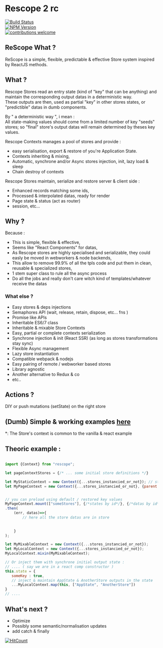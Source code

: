 # Rescope 2 rc

[![Build Status](https://travis-ci.org/CaipiLabs/rescope.svg?branch=master)](https://travis-ci.org/CaipiLabs/Caipi)<br>
[![NPM Version](https://badge.fury.io/js/rescope.svg?style=flat)](https://npmjs.org/package/rescope)<br>
[![contributions welcome](https://img.shields.io/badge/contributions-welcome-brightgreen.svg?style=flat)](#)


## ReScope What ?

ReScope is a simple, flexible, predictable \& effective Store system inspired by ReactJS methods.

## What ?

Rescope Stores read an entry state (kind of "key" that can be anything) and maintain the corresponding output datas in a deterministic way.<br>
These outputs are then, used as partial "key" in other stores states, or "predictible" datas in dumb components.<br>

By " a deterministic way ", i mean : <br/>
All state-making values should come from a limited number of key "seeds" stores; so "final" store's output datas will remain determined by theses key values.

Rescope Contexts manages a pool of stores and provide :
- easy serialisation, export & restore of you're Application State.
- Contexts inheriting & mixing,
- Automatic, synchrone and/or Async stores injection, init, lazy load & sleep
- Chain destroy of contexts

Rescope Stores maintain, serialize and restore server & client side :
- Enhanced records matching some ids,
- Processed & interpolated datas, ready for render
- Page state & status (act as router)
- session, etc... 

## Why ?

Because :

- This is simple, flexible & effective,
- Seems like "React Components" for datas,
- As Rescope stores are highly specialised and serializable, they could easly be moved in webworkers & node backends,
- This allow to remove 99.9% of all the tpls code and put them in clean, reusable & specialized stores, 
- 1 stem super class to rule all the async process
- Do all the jobs and really don't care witch kind of templates/whatever receive the datas
 
### What else ?

- Easy stores & deps injections
- Semaphores API (wait, release, retain, dispose, etc... fns )
- Promise like APIs
- Inheritable ES6/7 class
- Inheritable & mixable Store Contexts
- Easy, partial or complete contexts serialization
- Synchrone injection & init (React SSR) (as long as stores transformations stay sync)
- Flexible Async management
- Lazy store instantiation
- Compatible webpack & nodejs
- Easy pairing of remote / webworker based stores
- Library agnostic
- Another alternative to Redux & co
- etc..

## Actions ?

DIY or push mutations (setState) on the right store

## (Dumb) Simple \& working examples [here](src/example) 

\*: The Store's context is common to the vanilla & react example

## Theoric example :

``` jsx

import {Context} from "rescope";

let pageContextStores = {/* ... some initial store definitions */}

let MyStaticContext = new Context({...stores_instancied_or_not}); // stores are lazy instanciated on the context hashmap
let MyPageContext = new Context({...stores_instancied_or_not}, {parent:MyStaticContext});


// you can preload using default / restored key values
MyPageContext.mount(["someStores"], {/*states by id*/}, {/*datas by id*/})
.then(
    (err, datas)=>{
        // here all the store datas are in store
        
   
    }
);

let MyMixableContext = new Context({...stores_instancied_or_not});
let MyLocalContext = new Context({...stores_instancied_or_not});
MyLocalContext.mixin(MyMixableContext);

// Or inject them with synchrone initial output state :
// .... ( say we are in a react comp constructor )
this.state = {
   someKey : true,
   // inject & maintain AppState & AnotherStore outputs in the state
   ...MyLocalContext.map(this, ["AppState", "AnotherStore"])
}
// ....

```



## What's next ?

- Optimize
- Possibly some semantic/normalisation updates
- add catch & finally


[![HitCount](http://hits.dwyl.io/caipilabs/Caipilabs/rescope.svg)](http://hits.dwyl.io/caipilabs/Caipilabs/rescope)

